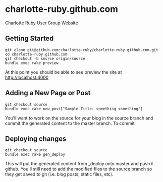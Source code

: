# charlotte-ruby.github.com

Charlotte Ruby User Group Website

## Getting Started

    git clone git@github.com:charlotte-ruby/charlotte-ruby.github.com.git
    cd charlotte-ruby.github.com
    git checkout -b source origin/source
    bundle exec rake preview

At this point you should be able to see preview the site at 
[http://localhost:4000](http://localhost:4000)

## Adding a New Page or Post

    git checkout source
    bundle exec rake new_post["Sample Title: something something"]

 You'll want to work on the source for your blog in the source branch 
 and commit the generated content to the master branch. To commit

## Deploying changes

    git checkout source
    bundle exec rake gen_deploy

This will put the generated content from \_deploy onto master and 
push it github. You'll still need to add the modified files to the source 
branch so they get saved to git (i.e. blog posts, static files, etc).
